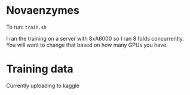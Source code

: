 # Novaenzymes

To run: ```train.sh```

I ran the training on a server with 8xA6000 so I ran 8 folds concurrently. You will want to change that based on how many GPUs you have.

# Training data

Currently uploading to kaggle
